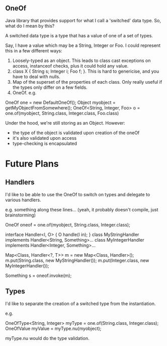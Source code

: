OneOf
-----

Java library that provides support for what I call a 'switched' data type. So, what do I mean by this?

A switched data type is a type that has a value of one of a set of types.

Say, I have a value which may be a String, Integer or Foo. I could represent this in a few different ways:
1. Loosely-typed as an object. This leads to class cast exceptions on access, instanceof checks, plus it could hold any value.
2. class X { String s; Integer i; Foo f; }. This is hard to genericise, and you have to deal with nulls.
3. Map of the superset of the properties of each class. Only really useful if the types only differ on a few fields.
4. OneOf. e.g.

OneOf one = new DefaultOneOf();
Object myobject = getMyObjectFromSomewhere();
OneOf<String, Integer, Foo> o = one.of(myobject, String.class, Integer.class, Foo.class)

Under the hood, we're still storing as an Object. However:
* the type of the object is validated upon creation of the oneOf
* it's also validated upon access
* type-checking is encapsulated

Future Plans
============

Handlers
--------

I'd like to be able to use the OneOf to switch on types and delegate to various handlers.

e.g. something along these lines... (yeah, it probably doesn't compile, just brainstorming)

OneOf oneof = one.of(myobject, String.class, Integer.class);

interface Handler<I, O> { O handle(I in); }
class MyStringHandler implements Handler<String, Something>...
class MyIntegerHandler implements Handler<Integer, Something>...

Map<Class, Handler<?, T>> m = new Map<Class, Handler>();
m.put(String.class, new MyStringHandler());
m.put(Integer.class, new MyIntegerHandler());

Something s = oneof.invoke(m);

Types
-----

I'd like to separate the creation of a switched type from the instantiation.

e.g.

OneOfType<String, Integer> myType = one.of(String.class, Integer.class);
OneOfValue<String Integer> myValue = myType.nu(myobject);

myType.nu would do the type validation.